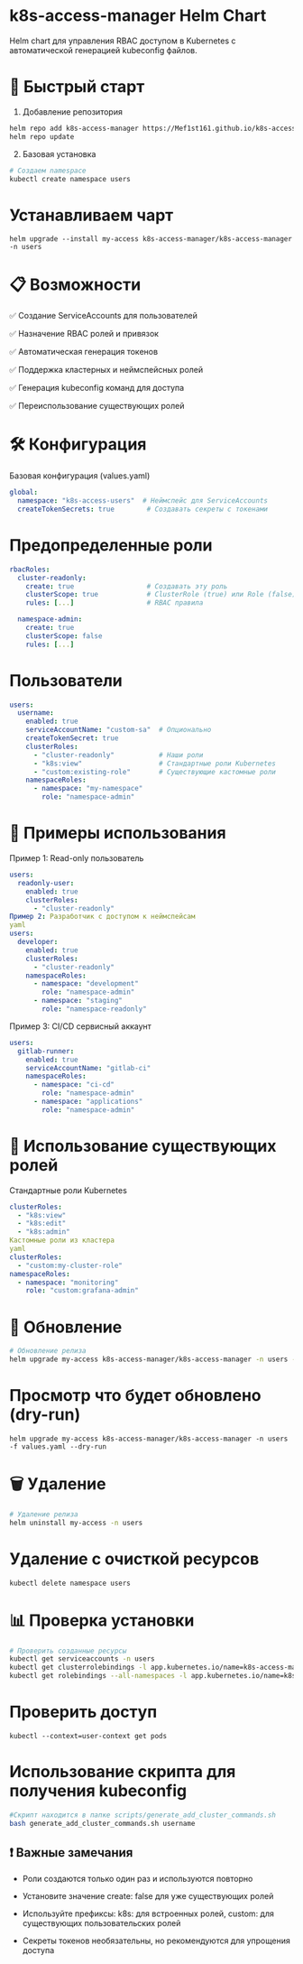 # k8s-access-manager Helm Chart

Helm chart для управления RBAC доступом в Kubernetes с автоматической генерацией kubeconfig файлов.

# 🚀 Быстрый старт
1. Добавление репозитория
```bash
helm repo add k8s-access-manager https://Mef1st161.github.io/k8s-access-manager
helm repo update
```
2. Базовая установка
```bash
# Создаем namespace
kubectl create namespace users
```
# Устанавливаем чарт
`helm upgrade --install my-access k8s-access-manager/k8s-access-manager -n users`
# 📋 Возможности
✅ Создание ServiceAccounts для пользователей

✅ Назначение RBAC ролей и привязок

✅ Автоматическая генерация токенов

✅ Поддержка кластерных и неймспейсных ролей

✅ Генерация kubeconfig команд для доступа

✅ Переиспользование существующих ролей

# 🛠️ Конфигурация

Базовая конфигурация (values.yaml)

```yaml
global:
  namespace: "k8s-access-users"  # Неймспейс для ServiceAccounts
  createTokenSecrets: true        # Создавать секреты с токенами
```
# Предопределенные роли
```yaml
rbacRoles:
  cluster-readonly:
    create: true                  # Создавать эту роль
    clusterScope: true            # ClusterRole (true) или Role (false)
    rules: [...]                  # RBAC правила

  namespace-admin:
    create: true
    clusterScope: false
    rules: [...]
```
# Пользователи
```yaml
users:
  username:
    enabled: true
    serviceAccountName: "custom-sa"  # Опционально
    createTokenSecret: true
    clusterRoles:
      - "cluster-readonly"           # Наши роли
      - "k8s:view"                   # Стандартные роли Kubernetes
      - "custom:existing-role"       # Существующие кастомные роли
    namespaceRoles:
      - namespace: "my-namespace"
        role: "namespace-admin"
```
# 📝 Примеры использования

Пример 1: Read-only пользователь

```yaml
users:
  readonly-user:
    enabled: true
    clusterRoles:
      - "cluster-readonly"
Пример 2: Разработчик с доступом к неймспейсам
yaml
users:
  developer:
    enabled: true
    clusterRoles:
      - "cluster-readonly"
    namespaceRoles:
      - namespace: "development"
        role: "namespace-admin"
      - namespace: "staging" 
        role: "namespace-readonly"
```
Пример 3: CI/CD сервисный аккаунт

```yaml
users:
  gitlab-runner:
    enabled: true
    serviceAccountName: "gitlab-ci"
    namespaceRoles:
      - namespace: "ci-cd"
        role: "namespace-admin"
      - namespace: "applications"
        role: "namespace-admin"
 ```       
# 🎯 Использование существующих ролей

Стандартные роли Kubernetes

```yaml
clusterRoles:
  - "k8s:view"
  - "k8s:edit"
  - "k8s:admin"
Кастомные роли из кластера
yaml
clusterRoles:
  - "custom:my-cluster-role"
namespaceRoles:
  - namespace: "monitoring"
    role: "custom:grafana-admin"
```

# 🔄 Обновление

```bash
# Обновление релиза
helm upgrade my-access k8s-access-manager/k8s-access-manager -n users -f values.yaml
```
# Просмотр что будет обновлено (dry-run)
```
helm upgrade my-access k8s-access-manager/k8s-access-manager -n users -f values.yaml --dry-run
```
# 🗑️ Удаление

```bash
# Удаление релиза
helm uninstall my-access -n users
```
# Удаление с очисткой ресурсов
```
kubectl delete namespace users
```
# 📊 Проверка установки

```bash
# Проверить созданные ресурсы
kubectl get serviceaccounts -n users
kubectl get clusterrolebindings -l app.kubernetes.io/name=k8s-access-manager
kubectl get rolebindings --all-namespaces -l app.kubernetes.io/name=k8s-access-manager
```

# Проверить доступ
```
kubectl --context=user-context get pods
```

# Использование скрипта для получения kubeconfig
```bash
#Скрипт находится в папке scripts/generate_add_cluster_commands.sh
bash generate_add_cluster_commands.sh username
```

## ❗️ Важные замечания

- Роли создаются только один раз и используются повторно
    
- Установите значение create: false для уже существующих ролей
    
- Используйте префиксы: k8s: для встроенных ролей, custom: для существующих пользовательских ролей
    
- Секреты токенов необязательны, но рекомендуются для упрощения доступа
